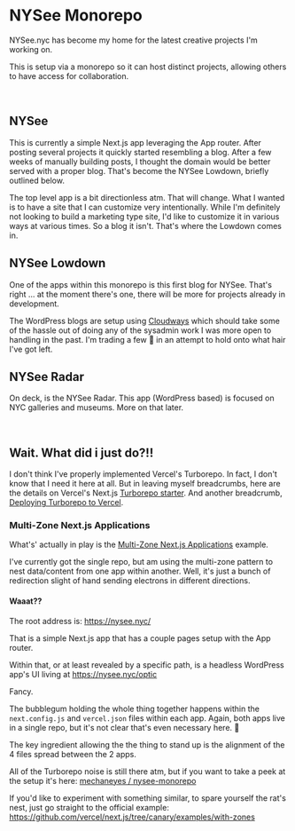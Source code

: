 # NYSee Monorepo


NYSee.nyc has become my home for the latest creative projects I'm working on. 

This is setup via a monorepo so it can host distinct projects, allowing others to have access for collaboration.


<br>

## NYSee

This is currently a simple Next.js app leveraging the App router. After posting several projects it quickly started resembling a blog. After a few weeks of manually building posts, I thought the domain would be better served with a proper blog. That's become the NYSee Lowdown, briefly outlined below.

The top level app is a bit directionless atm. That will change. What I wanted is to have a site that I can customize very intentionally. While I'm definitely not looking to build a marketing type site, I'd like to customize it in various ways at various times. So a blog it isn't. That's where the Lowdown comes in.


## NYSee Lowdown

One of the apps within this monorepo is this first blog for NYSee. That's right ... at the moment there's one, there will be more for projects already in development.

The WordPress blogs are setup using [Cloudways](https://unified.cloudways.com/) which should take some of the hassle out of doing any of the sysadmin work I was more open to handling in the past. I'm trading a few 💸 in an attempt to hold onto what hair I've got left.


## NYSee Radar

On deck, is the NYSee Radar. This app (WordPress based) is focused on NYC galleries and museums. More on that later.



<br>

## Wait. What did i just do?!!

I don't think I've properly implemented Vercel's Turborepo. In fact, I don't know that I need it here at all. But in leaving myself breadcrumbs, here are the details on Vercel's Next.js [Turborepo starter](https://github.com/vercel/turbo/tree/main/examples/with-yarn). And another breadcrumb, [Deploying Turborepo to Vercel](https://vercel.com/docs/monorepos/turborepo).


### Multi-Zone Next.js Applications

What's' actually in play is the [Multi-Zone Next.js Applications](https://github.com/vercel/next.js/tree/canary/examples/with-zones) example.

I've currently got the single repo, but am using the multi-zone pattern to nest data/content from one app within another. Well, it's just a bunch of redirection slight of hand sending electrons in different directions.

#### Waaat??

The root address is: https://nysee.nyc/

That is a simple Next.js app that has a couple pages setup with the App router.

Within that, or at least revealed by a specific path, is a headless WordPress app's UI living at https://nysee.nyc/optic

Fancy.

The bubblegum holding the whole thing together happens within the `next.config.js` and `vercel.json` files within each app. Again, both apps live in a single repo, but it's not clear that's even necessary here. 🤔

The key ingredient allowing the the thing to stand up is the alignment of the 4 files spread between the 2 apps.

All of the Turborepo noise is still there atm, but if you want to take a peek at the setup it's here: [mechaneyes / nysee-monorepo](https://github.com/mechaneyes/nysee-monorepo)

If you'd like to experiment with something similar, to spare yourself the rat's nest, just go straight to the official example: https://github.com/vercel/next.js/tree/canary/examples/with-zones



